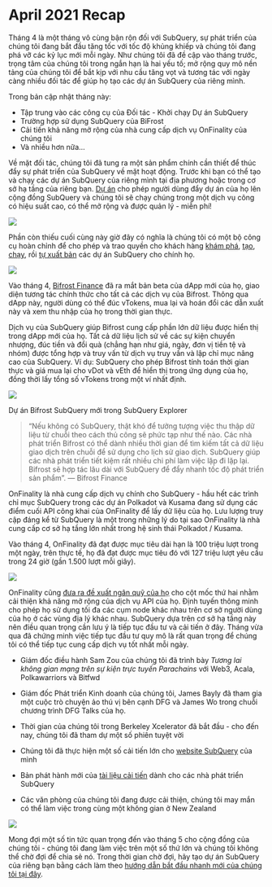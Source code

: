 # April 2021 Recap

Tháng 4 là một tháng vô cùng bận rộn đối với SubQuery, sự phát triển của chúng tôi đang bắt đầu tăng tốc với tốc độ khủng khiếp và chúng tôi đang phá vỡ các kỷ lục mới mỗi ngày. Như chúng tôi đã đề cập vào tháng trước, trọng tâm của chúng tôi trong ngắn hạn là hai yếu tố; mở rộng quy mô nền tảng của chúng tôi để bắt kịp với nhu cầu tăng vọt và tương tác với ngày càng nhiều đối tác để giúp họ tạo các dự án SubQuery của riêng mình.

Trong bản cập nhật tháng này:

-   Tập trung vào các công cụ của Đối tác - Khởi chạy Dự án SubQuery
-   Trường hợp sử dụng SubQuery của BiFrost
-   Cải tiến khả năng mở rộng của nhà cung cấp dịch vụ OnFinality của chúng tôi
-   Và nhiều hơn nữa…

Về mặt đối tác, chúng tôi đã tung ra một sản phẩm chính cần thiết để thúc đẩy sự phát triển của SubQuery về mặt hoạt động. Trước khi bạn có thể tạo và chạy các dự án SubQuery của riêng mình tại địa phương hoặc trong cơ sở hạ tầng của riêng bạn. [Dự án](https://project.subquery.network/) cho phép người dùng đẩy dự án của họ lên cộng đồng SubQuery và chúng tôi sẽ chạy chúng trong một dịch vụ công có hiệu suất cao, có thể mở rộng và được quản lý - miễn phí!

![](https://miro.medium.com/max/1400/0*zZkmiEq5g2BbAxfl)

Phần còn thiếu cuối cùng này giờ đây có nghĩa là chúng tôi có một bộ công cụ hoàn chỉnh để cho phép và trao quyền cho khách hàng [khám phá](https://explorer.subquery.network/), [tạo](https://doc.subquery.network/quickstart.html), [chạy](https://doc.subquery.network/run/indexing_query.html), rồi [tự xuất bản](https://doc.subquery.network/publish/publish.html#benefits) các dự án SubQuery cho chính họ.

![](https://miro.medium.com/max/1400/0*pDQgyo3phe2ZcMml)

Vào tháng 4, [Bifrost Finance](https://bifrost.finance/) đã ra mắt bản beta của dApp mới của họ, giao diện tương tác chính thức cho tất cả các dịch vụ của Bifrost. Thông qua dApp này, người dùng có thể đúc vTokens, mua lại và hoán đổi các dẫn xuất này và xem thu nhập của họ trong thời gian thực.

Dịch vụ của SubQuery giúp Bifrost cung cấp phần lớn dữ liệu được hiển thị trong dApp mới của họ. Tất cả dữ liệu lịch sử về các sự kiện chuyển nhượng, đúc tiền và đổi quà (chẳng hạn như giá, ngày, đơn vị tiền tệ và nhóm) được tổng hợp và truy vấn từ dịch vụ truy vấn và lập chỉ mục nâng cao của SubQuery. Ví dụ: SubQuery cho phép Bifrost tính toán thời gian thực và giá mua lại cho vDot và vEth để hiển thị trong ứng dụng của họ, đồng thời lấy tổng số vTokens trong một ví nhất định.

![](https://miro.medium.com/max/1400/0*heWoX8Kw1nm1iYd9)

Dự án Bifrost SubQuery mới trong SubQuery Explorer

> “Nếu không có SubQuery, thật khó để tưởng tượng việc thu thập dữ liệu từ chuỗi theo cách thủ công sẽ phức tạp như thế nào. Các nhà phát triển Bifrost có thể dành nhiều thời gian để tìm kiếm tất cả dữ liệu giao dịch trên chuỗi để sử dụng cho lịch sử giao dịch. SubQuery giúp các nhà phát triển tiết kiệm rất nhiều chi phí làm việc lặp đi lặp lại. Bifrost sẽ hợp tác lâu dài với SubQuery để đẩy nhanh tốc độ phát triển sản phẩm”. — Bifrost Finance

OnFinality là nhà cung cấp dịch vụ chính cho SubQuery - hầu hết các trình chỉ mục SubQuery trong các dự án Polkadot và Kusama đang sử dụng các điểm cuối API công khai của OnFinality để lấy dữ liệu của họ. Lưu lượng truy cập đáng kể từ SubQuery là một trong những lý do tại sao OnFinality là nhà cung cấp cơ sở hạ tầng lớn nhất trong hệ sinh thái Polkadot / Kusama.

Vào tháng 4, OnFinality đã đạt được mục tiêu dài hạn là 100 triệu lượt trong một ngày, trên thực tế, họ đã đạt được mục tiêu đó với 127 triệu lượt yêu cầu trong 24 giờ (gần 1.500 lượt mỗi giây).

![](https://miro.medium.com/max/1400/0*FLq4vXluI9CTiBQ8)

OnFinality cũng [đưa ra đề xuất ngân quỹ của họ](https://kusama.polkassembly.io/treasury/72) cho cột mốc thứ hai nhằm cải thiện khả năng mở rộng của dịch vụ API của họ. Định tuyến thông minh cho phép họ sử dụng tối đa các cụm node khác nhau trên cơ sở người dùng của họ ở các vùng địa lý khác nhau. SubQuery dựa trên cơ sở hạ tầng này nên điều quan trọng cần lưu ý là tiếp tục đầu tư và cải tiến ở đây. Tháng vừa qua đã chứng minh việc tiếp tục đầu tư quy mô là rất quan trọng để chúng tôi có thể tiếp tục cung cấp dịch vụ tốt nhất mỗi ngày.

-   Giám đốc điều hành Sam Zou của chúng tôi đã trình bày _Tương lai không gian mạng trên sự kiện trực tuyến Parachains_ với Web3, Acala, Polkawarriors và Bitfwd

-   Giám đốc Phát triển Kinh doanh của chúng tôi, James Bayly đã tham gia một cuộc trò chuyện ảo thú vị bên cạnh DFG và James Wo trong chuỗi chương trình DFG Talks của họ.

-   Thời gian của chúng tôi trong Berkeley Xcelerator đã bắt đầu - cho đến nay, chúng tôi đã tham dự một số phiên tuyệt vời
-   Chúng tôi đã thực hiện một số cải tiến lớn cho [website SubQuery](https://subquery.network/) của mình
-   Bản phát hành mới của [tài liệu cải tiến](https://doc.subquery.network/) dành cho các nhà phát triển SubQuery
-   Các văn phòng của chúng tôi đang được cải thiện, chúng tôi may mắn có thể làm việc trong cùng một không gian ở New Zealand

![](https://miro.medium.com/max/1400/0*cOsJ2TLa4yqpY0Ig)

Mong đợi một số tin tức quan trọng đến vào tháng 5 cho cộng đồng của chúng tôi - chúng tôi đang làm việc trên một số thứ lớn và chúng tôi không thể chờ đợi để chia sẻ nó. Trong thời gian chờ đợi, hãy tạo dự án SubQuery của riêng bạn bằng cách làm theo [hướng dẫn bắt đầu nhanh mới của chúng tôi tại đây](https://doc.subquery.network/quickstart.html).